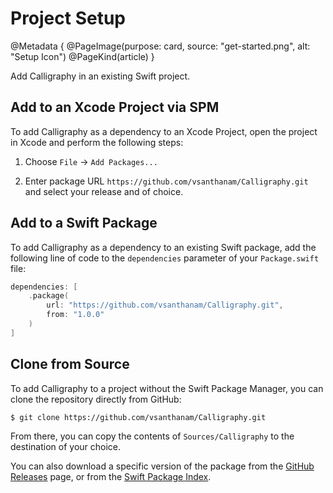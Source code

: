 # Project Setup

@Metadata {
    @PageImage(purpose: card, source: "get-started.png", alt: "Setup Icon")
    @PageKind(article)
}

Add Calligraphy in an existing Swift project.

## Add to an Xcode Project via SPM

To add Calligraphy as a dependency to an Xcode Project, open the project in Xcode and perform the following steps:

1. Choose `File` → `Add Packages...`

2. Enter package URL `https://github.com/vsanthanam/Calligraphy.git` and select your release and of choice.

## Add to a Swift Package

To add Calligraphy as a dependency to an existing Swift package, add the following line of code to the `dependencies` parameter of your `Package.swift` file:

```swift
dependencies: [
    .package(
        url: "https://github.com/vsanthanam/Calligraphy.git",
        from: "1.0.0"
    )
]
```

## Clone from Source

To add Calligraphy to a project without the Swift Package Manager, you can clone the repository directly from GitHub:

```shell
$ git clone https://github.com/vsanthanam/Calligraphy.git
```

From there, you can copy the contents of `Sources/Calligraphy` to the destination of your choice.

You can also download a specific version of the package from the [GitHub Releases](https://github.com/vsanthanam/Calligraphy/releases) page, or from the [Swift Package Index](https://swiftpackageindex.com/vsanthanam/Calligraphy).
